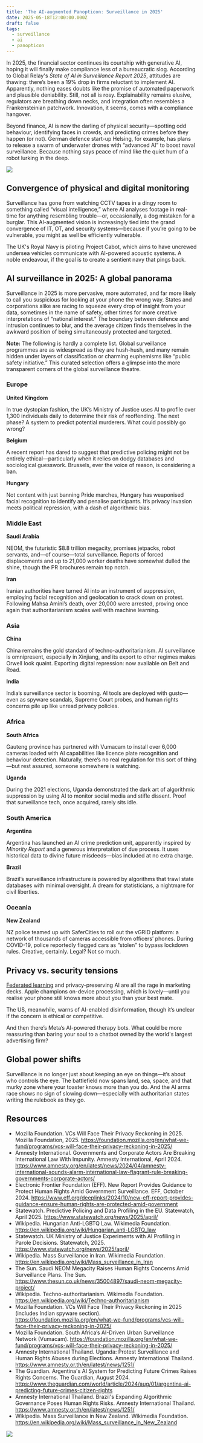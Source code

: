```yaml
---
title: 'The AI-augmented Panopticon: Surveillance in 2025'
date: 2025-05-18T12:00:00.000Z
draft: false
tags:
  - surveillance
  - ai
  - panopticon
---
```


In 2025, the financial sector continues its courtship with generative AI, hoping it will finally make compliance less 
of a bureaucratic slog. According to Global Relay's *State of AI in Surveillance Report 2025*, attitudes are thawing: 
there’s been a 19% drop in firms reluctant to implement AI. Apparently, nothing eases doubts like the promise of 
automated paperwork and plausible deniability. Still, not all is rosy. Explainability remains elusive, regulators 
are breathing down necks, and integration often resembles a Frankensteinian patchwork. Innovation, it seems, 
comes with a compliance hangover.

Beyond finance, AI is now the darling of physical security—spotting odd behaviour, identifying faces in crowds, and 
predicting crimes before they happen (or not). German defence start-up Helsing, for example, has plans to release a 
swarm of underwater drones with “advanced AI” to boost naval surveillance. Because nothing says peace of mind like 
the quiet hum of a robot lurking in the deep.

![](/images/panopticon2025.png#center)

## Convergence of physical and digital monitoring

Surveillance has gone from watching CCTV tapes in a dingy room to something called “visual intelligence,” where 
AI analyses footage in real-time for anything resembling trouble—or, occasionally, a dog mistaken for a burglar. 
This AI-augmented vision is increasingly tied into the grand convergence of IT, OT, and security systems—because if 
you’re going to be vulnerable, you might as well be efficiently vulnerable.

The UK's Royal Navy is piloting Project Cabot, which aims to have uncrewed undersea vehicles communicate with 
AI-powered acoustic systems. A noble endeavour, if the goal is to create a sentient navy that pings back.

## AI surveillance in 2025: A global panorama

Surveillance in 2025 is more pervasive, more automated, and far more likely to call you suspicious for looking at 
your phone the wrong way. States and corporations alike are racing to squeeze every drop of insight from your data, 
sometimes in the name of safety, other times for more creative interpretations of “national interest.” The boundary 
between defence and intrusion continues to blur, and the average citizen finds themselves in the awkward position 
of being simultaneously protected and targeted.

**Note:** The following is hardly a complete list. Global surveillance programmes are as widespread as they are 
hush-hush, and many remain hidden under layers of classification or charming euphemisms like “public safety 
initiative.” This curated selection offers a glimpse into the more transparent corners of the global surveillance 
theatre.

### Europe

**United Kingdom**  

In true dystopian fashion, the UK’s Ministry of Justice uses AI to profile over 1,300 individuals daily to determine 
their risk of reoffending. The next phase? A system to predict potential murderers. What could possibly go wrong?

**Belgium** 

A recent report has dared to suggest that predictive policing might not be entirely ethical—particularly when it 
relies on dodgy databases and sociological guesswork. Brussels, ever the voice of reason, is considering a ban.

**Hungary**

Not content with just banning Pride marches, Hungary has weaponised facial recognition to identify and penalise 
participants. It’s privacy invasion meets political repression, with a dash of algorithmic bias.

### Middle East

**Saudi Arabia** 

NEOM, the futuristic $8.8 trillion megacity, promises jetpacks, robot servants, and—of course—total surveillance. 
Reports of forced displacements and up to 21,000 worker deaths have somewhat dulled the shine, though the PR 
brochures remain top notch.

**Iran**

Iranian authorities have turned AI into an instrument of suppression, employing facial recognition and geolocation 
to crack down on protest. Following Mahsa Amini’s death, over 20,000 were arrested, proving once again that 
authoritarianism scales well with machine learning.

### Asia

**China**

China remains the gold standard of techno-authoritarianism. AI surveillance is omnipresent, especially in Xinjiang, 
and its export to other regimes makes Orwell look quaint. Exporting digital repression: now available on Belt and Road.

**India**

India’s surveillance sector is booming. AI tools are deployed with gusto—even as spyware scandals, Supreme Court 
probes, and human rights concerns pile up like unread privacy policies.

### Africa

**South Africa**

Gauteng province has partnered with Vumacam to install over 6,000 cameras loaded with AI capabilities like licence 
plate recognition and behaviour detection. Naturally, there’s no real regulation for this sort of thing—but rest 
assured, someone somewhere is watching.

**Uganda**

During the 2021 elections, Uganda demonstrated the dark art of algorithmic suppression by using AI to monitor 
social media and stifle dissent. Proof that surveillance tech, once acquired, rarely sits idle.

### South America

**Argentina**

Argentina has launched an AI crime prediction unit, apparently inspired by *Minority Report* and a generous 
interpretation of due process. It uses historical data to divine future misdeeds—bias included at no extra charge.

**Brazil** 

Brazil’s surveillance infrastructure is powered by algorithms that trawl state databases with minimal oversight. 
A dream for statisticians, a nightmare for civil liberties.

### Oceania

**New Zealand**  

NZ police teamed up with SaferCities to roll out the vGRID platform: a network of thousands of cameras accessible 
from officers’ phones. During COVID-19, police reportedly flagged cars as “stolen” to bypass lockdown rules. 
Creative, certainly. Legal? Not so much.

## Privacy vs. security tensions

[Federated learning](https://indigo.tymyrddin.dev/docs/landscape/hybrid.html#federated-learning) and privacy-preserving 
AI are all the rage in marketing decks. Apple champions on-device processing, which is lovely—until you realise your 
phone still knows more about you than your best mate. 

The US, meanwhile, warns of AI-enabled disinformation, though it’s unclear if the concern is ethical or competitive.

And then there’s Meta’s AI-powered therapy bots. What could be more reassuring than baring your soul to a chatbot 
owned by the world's largest advertising firm?

## Global power shifts

Surveillance is no longer just about keeping an eye on things—it’s about who controls the eye. 
The battlefield now spans land, sea, space, and that murky zone where your toaster knows more than you do. And the 
AI arms race shows no sign of slowing down—especially with authoritarian states writing the rulebook as they go.

## Resources

*  Mozilla Foundation. VCs Will Face Their Privacy Reckoning in 2025. Mozilla Foundation, 2025. https://foundation.mozilla.org/en/what-we-fund/programs/vcs-will-face-their-privacy-reckoning-in-2025/
*  Amnesty International. Governments and Corporate Actors Are Breaking International Law With Impunity. Amnesty International, April 2024. https://www.amnesty.org/en/latest/news/2024/04/amnesty-international-sounds-alarm-international-law-flagrant-rule-breaking-governments-corporate-actors/
*  Electronic Frontier Foundation (EFF). New Report Provides Guidance to Protect Human Rights Amid Government Surveillance. EFF, October 2024. https://www.eff.org/deeplinks/2024/10/new-eff-report-provides-guidance-ensure-human-rights-are-protected-amid-government
*  Statewatch. Predictive Policing and Data Profiling in the EU. Statewatch, April 2025. https://www.statewatch.org/news/2025/april/
*  Wikipedia. Hungarian Anti-LGBTQ Law. Wikimedia Foundation. https://en.wikipedia.org/wiki/Hungarian_anti-LGBTQ_law
*  Statewatch. UK Ministry of Justice Experiments with AI Profiling in Parole Decisions. Statewatch, 2025. https://www.statewatch.org/news/2025/april/
*  Wikipedia. Mass Surveillance in Iran. Wikimedia Foundation. https://en.wikipedia.org/wiki/Mass_surveillance_in_Iran
*  The Sun. Saudi NEOM Megacity Raises Human Rights Concerns Amid Surveillance Plans. The Sun. https://www.thesun.co.uk/news/35004897/saudi-neom-megacity-project/
*  Wikipedia. Techno-authoritarianism. Wikimedia Foundation. https://en.wikipedia.org/wiki/Techno-authoritarianism
*  Mozilla Foundation. VCs Will Face Their Privacy Reckoning in 2025 (includes Indian spyware section). https://foundation.mozilla.org/en/what-we-fund/programs/vcs-will-face-their-privacy-reckoning-in-2025/
*  Mozilla Foundation. South Africa’s AI-Driven Urban Surveillance Network (Vumacam). https://foundation.mozilla.org/en/what-we-fund/programs/vcs-will-face-their-privacy-reckoning-in-2025/
*  Amnesty International Thailand. Uganda: Protest Surveillance and Human Rights Abuses during Elections. Amnesty International Thailand. https://www.amnesty.or.th/en/latest/news/1251/
*  The Guardian. Argentina's AI System for Predicting Future Crimes Raises Rights Concerns. The Guardian, August 2024. https://www.theguardian.com/world/article/2024/aug/01/argentina-ai-predicting-future-crimes-citizen-rights
*  Amnesty International Thailand. Brazil's Expanding Algorithmic Governance Poses Human Rights Risks. Amnesty International Thailand. https://www.amnesty.or.th/en/latest/news/1251/
*  Wikipedia. Mass Surveillance in New Zealand. Wikimedia Foundation. https://en.wikipedia.org/wiki/Mass_surveillance_in_New_Zealand

![](/images/compliance-dept.png#center)